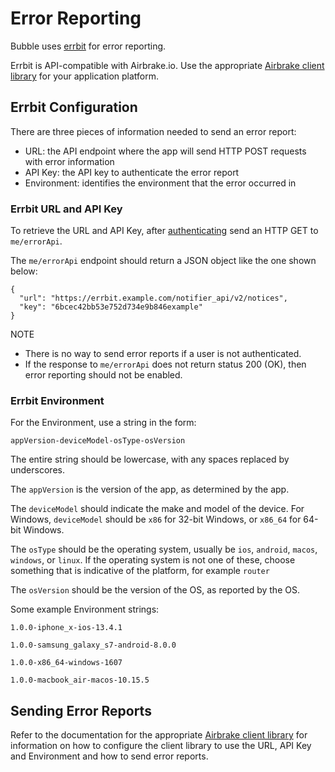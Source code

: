 # Error Reporting

Bubble uses [errbit](https://errbit.com/docs/master/) for error reporting.

Errbit is API-compatible with Airbrake.io. Use the appropriate [Airbrake client library](https://airbrake.io/docs/installing-airbrake/)
for your application platform.

## Errbit Configuration
There are three pieces of information needed to send an error report:

  * URL: the API endpoint where the app will send HTTP POST requests with error information
  * API Key: the API key to authenticate the error report
  * Environment: identifies the environment that the error occurred in

### Errbit URL and API Key
To retrieve the URL and API Key, after [authenticating](auth.md) send an HTTP GET to `me/errorApi`.

The `me/errorApi` endpoint should return a JSON object like the one shown below:

    {
      "url": "https://errbit.example.com/notifier_api/v2/notices",
      "key": "6bcec42bb53e752d734e9b846example"
    }

NOTE
 * There is no way to send error reports if a user is not authenticated.
 * If the response to `me/errorApi` does not return status 200 (OK), then error reporting should not be enabled.

### Errbit Environment
For the Environment, use a string in the form:

    appVersion-deviceModel-osType-osVersion

The entire string should be lowercase, with any spaces replaced by underscores.

The `appVersion` is the version of the app, as determined by the app.

The `deviceModel` should indicate the make and model of the device.
For Windows, `deviceModel` should be `x86` for 32-bit Windows, or `x86_64` for 64-bit Windows.

The `osType` should be the operating system, usually be `ios`, `android`, `macos`, `windows`, or `linux`.
If the operating system is not one of these, choose something that is indicative of the platform, for example `router`

The `osVersion` should be the version of the OS, as reported by the OS.

Some example Environment strings:

  `1.0.0-iphone_x-ios-13.4.1`

  `1.0.0-samsung_galaxy_s7-android-8.0.0`

  `1.0.0-x86_64-windows-1607`

  `1.0.0-macbook_air-macos-10.15.5`

## Sending Error Reports
Refer to the documentation for the appropriate [Airbrake client library](https://airbrake.io/docs/installing-airbrake/)
for information on how to configure the client library to use the URL, API Key and Environment and
how to send error reports.
